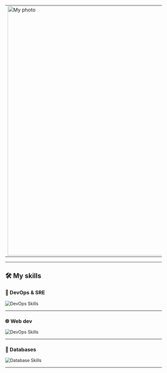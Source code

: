 <div align="center">

<table>
  <tr>
    <td>
      <img src="./assets/profile_image.png" alt="My photo" width="800px"/>
    </td>
    <td width="500px">
      <h1>Hi! I'm NIkolai</h1>
      <h2>DevOps & Site Reliability Engineer👨🏻‍💻</h2>
      <p>🌍 Based in Moscow, Russia</p>
      <p>🎮 Lover of tech, coffee, and clean code</p>
      <p>🌐 I also enjoy web development</p>
    </td>
  </tr>
</table>

</div>

---

## 🛠️ My skills

### 🐳 DevOps & SRE

![DevOps Skills](https://skillicons.dev/icons?i=nginx,docker,linux,git,ansible,grafana,prometheus,postman,bash,gitlab,neovim)

---

### 🌐 Web dev

![DevOps Skills](https://skillicons.dev/icons?i=html,css,js,typescript,react,nodejs,nestjs,express,python)

---

### 💾 Databases

![Database Skills](https://skillicons.dev/icons?i=postgresql,mysql,mongodb,sqlite)

---
</div>
